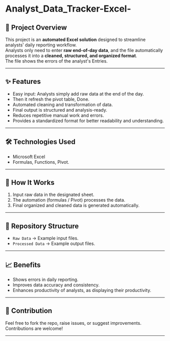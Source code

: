 # Analyst_Data_Tracker-Excel-
## 📌 Project Overview
This project is an **automated Excel solution** designed to streamline analysts’ daily reporting workflow.  
Analysts only need to enter **raw end-of-day data**, and the file automatically processes it into a **cleaned, structured, and organized format**.  
The file shows the errors of the analyst's Entries.

---

## ✨ Features
- Easy input: Analysts simply add raw data at the end of the day.
- Then it refresh the pivot table, Done.  
- Automated cleaning and transformation of data.  
- Final output is structured and analysis-ready.  
- Reduces repetitive manual work and errors.  
- Provides a standardized format for better readability and understanding.  

---

## 🛠️ Technologies Used
- Microsoft Excel  
- Formulas, Functions, Pivot.

---

## 🚀 How It Works
1. Input raw data in the designated sheet.  
2. The automation (formulas / Pivot) processes the data.  
3. Final organized and cleaned data is generated automatically.  

---

## 📂 Repository Structure
- `Raw Data` → Example input files.  
- `Processed Data` → Example output files.  

---

## 📈 Benefits
- Shows errors in daily reporting.  
- Improves data accuracy and consistency.  
- Enhances productivity of analysts, as displaying their productivity.  

---

## 🤝 Contribution
Feel free to fork the repo, raise issues, or suggest improvements. Contributions are welcome!  

---
